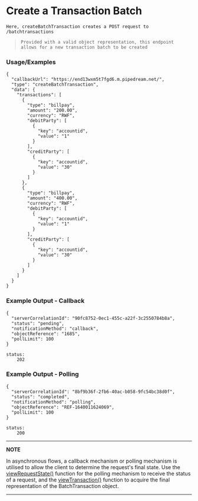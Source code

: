 # Create a Transaction Batch

`Here, createBatchTransaction creates a POST request to /batchtransactions`

> `Provided with a valid object representation, this endpoint allows for a new transaction batch to be created`

### Usage/Examples

```
{
  "callbackUrl": "https://end13wxm5t7fgd6.m.pipedream.net/",
  "type": "createBatchTransaction",
  "data": {
    "transactions": [
      {
        "type": "billpay",
        "amount": "200.00",
        "currency": "RWF",
        "debitParty": [
          {
            "key": "accountid",
            "value": "1"
          }
        ],
        "creditParty": [
          {
            "key": "accountid",
            "value": "30"
          }
        ]
      },
      {
        "type": "billpay",
        "amount": "400.00",
        "currency": "RWF",
        "debitParty": [
          {
            "key": "accountid",
            "value": "1"
          }
        ],
        "creditParty": [
          {
            "key": "accountid",
            "value": "30"
          }
        ]
      }
    ]
  }
}
```

### Example Output - Callback

```
{
  "serverCorrelationId": "90fc8752-0ec1-455c-a22f-3c2550784b8a",
  "status": "pending",
  "notificationMethod": "callback",
  "objectReference": "1685",
  "pollLimit": 100
}

status:
    202
```
### Example Output - Polling

```
{
  "serverCorrelationId": "8bf9b36f-2fb6-40ac-b058-9fc54bc38d0f",
  "status": "completed",
  "notificationMethod": "polling",
  "objectReference": "REF-1640011624069",
  "pollLimit": 100
}

status:
    200

```

---

**NOTE**

In asynchronous flows, a callback mechanism or polling mechanism is utilised to allow the client to determine the request's final state. Use the [viewRequestState()](viewRequestState.md) function for the polling mechanism to receive the status of a request, and the [viewTransaction()](viewTransaction.md) function to acquire the final representation of the BatchTransaction object.

---